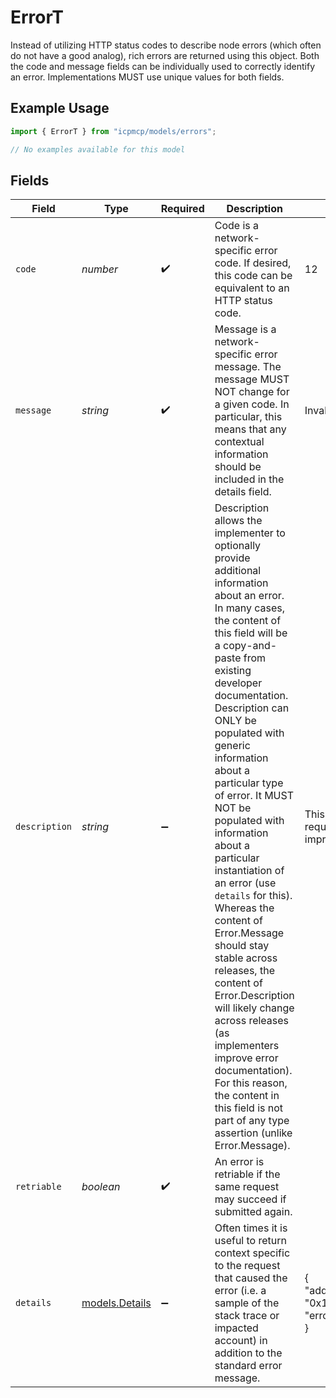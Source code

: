 # ErrorT

Instead of utilizing HTTP status codes to describe node errors (which often do not have a good analog), rich errors are returned using this object. Both the code and message fields can be individually used to correctly identify an error. Implementations MUST use unique values for both fields.

## Example Usage

```typescript
import { ErrorT } from "icpmcp/models/errors";

// No examples available for this model
```

## Fields

| Field                                                                                                                                                                                                                                                                                                                                                                                                                                                                                                                                                                                                                                                                                                                   | Type                                                                                                                                                                                                                                                                                                                                                                                                                                                                                                                                                                                                                                                                                                                    | Required                                                                                                                                                                                                                                                                                                                                                                                                                                                                                                                                                                                                                                                                                                                | Description                                                                                                                                                                                                                                                                                                                                                                                                                                                                                                                                                                                                                                                                                                             | Example                                                                                                                                                                                                                                                                                                                                                                                                                                                                                                                                                                                                                                                                                                                 |
| ----------------------------------------------------------------------------------------------------------------------------------------------------------------------------------------------------------------------------------------------------------------------------------------------------------------------------------------------------------------------------------------------------------------------------------------------------------------------------------------------------------------------------------------------------------------------------------------------------------------------------------------------------------------------------------------------------------------------- | ----------------------------------------------------------------------------------------------------------------------------------------------------------------------------------------------------------------------------------------------------------------------------------------------------------------------------------------------------------------------------------------------------------------------------------------------------------------------------------------------------------------------------------------------------------------------------------------------------------------------------------------------------------------------------------------------------------------------- | ----------------------------------------------------------------------------------------------------------------------------------------------------------------------------------------------------------------------------------------------------------------------------------------------------------------------------------------------------------------------------------------------------------------------------------------------------------------------------------------------------------------------------------------------------------------------------------------------------------------------------------------------------------------------------------------------------------------------- | ----------------------------------------------------------------------------------------------------------------------------------------------------------------------------------------------------------------------------------------------------------------------------------------------------------------------------------------------------------------------------------------------------------------------------------------------------------------------------------------------------------------------------------------------------------------------------------------------------------------------------------------------------------------------------------------------------------------------- | ----------------------------------------------------------------------------------------------------------------------------------------------------------------------------------------------------------------------------------------------------------------------------------------------------------------------------------------------------------------------------------------------------------------------------------------------------------------------------------------------------------------------------------------------------------------------------------------------------------------------------------------------------------------------------------------------------------------------- |
| `code`                                                                                                                                                                                                                                                                                                                                                                                                                                                                                                                                                                                                                                                                                                                  | *number*                                                                                                                                                                                                                                                                                                                                                                                                                                                                                                                                                                                                                                                                                                                | :heavy_check_mark:                                                                                                                                                                                                                                                                                                                                                                                                                                                                                                                                                                                                                                                                                                      | Code is a network-specific error code. If desired, this code can be equivalent to an HTTP status code.                                                                                                                                                                                                                                                                                                                                                                                                                                                                                                                                                                                                                  | 12                                                                                                                                                                                                                                                                                                                                                                                                                                                                                                                                                                                                                                                                                                                      |
| `message`                                                                                                                                                                                                                                                                                                                                                                                                                                                                                                                                                                                                                                                                                                               | *string*                                                                                                                                                                                                                                                                                                                                                                                                                                                                                                                                                                                                                                                                                                                | :heavy_check_mark:                                                                                                                                                                                                                                                                                                                                                                                                                                                                                                                                                                                                                                                                                                      | Message is a network-specific error message. The message MUST NOT change for a given code. In particular, this means that any contextual information should be included in the details field.                                                                                                                                                                                                                                                                                                                                                                                                                                                                                                                           | Invalid account format                                                                                                                                                                                                                                                                                                                                                                                                                                                                                                                                                                                                                                                                                                  |
| `description`                                                                                                                                                                                                                                                                                                                                                                                                                                                                                                                                                                                                                                                                                                           | *string*                                                                                                                                                                                                                                                                                                                                                                                                                                                                                                                                                                                                                                                                                                                | :heavy_minus_sign:                                                                                                                                                                                                                                                                                                                                                                                                                                                                                                                                                                                                                                                                                                      | Description allows the implementer to optionally provide additional information about an error. In many cases, the content of this field will be a copy-and-paste from existing developer documentation. Description can ONLY be populated with generic information about a particular type of error. It MUST NOT be populated with information about a particular instantiation of an error (use `details` for this). Whereas the content of Error.Message should stay stable across releases, the content of Error.Description will likely change across releases (as implementers improve error documentation). For this reason, the content in this field is not part of any type assertion (unlike Error.Message). | This error is returned when the requested AccountIdentifier is improperly formatted.                                                                                                                                                                                                                                                                                                                                                                                                                                                                                                                                                                                                                                    |
| `retriable`                                                                                                                                                                                                                                                                                                                                                                                                                                                                                                                                                                                                                                                                                                             | *boolean*                                                                                                                                                                                                                                                                                                                                                                                                                                                                                                                                                                                                                                                                                                               | :heavy_check_mark:                                                                                                                                                                                                                                                                                                                                                                                                                                                                                                                                                                                                                                                                                                      | An error is retriable if the same request may succeed if submitted again.                                                                                                                                                                                                                                                                                                                                                                                                                                                                                                                                                                                                                                               |                                                                                                                                                                                                                                                                                                                                                                                                                                                                                                                                                                                                                                                                                                                         |
| `details`                                                                                                                                                                                                                                                                                                                                                                                                                                                                                                                                                                                                                                                                                                               | [models.Details](../../models/details.md)                                                                                                                                                                                                                                                                                                                                                                                                                                                                                                                                                                                                                                                                               | :heavy_minus_sign:                                                                                                                                                                                                                                                                                                                                                                                                                                                                                                                                                                                                                                                                                                      | Often times it is useful to return context specific to the request that caused the error (i.e. a sample of the stack trace or impacted account) in addition to the standard error message.                                                                                                                                                                                                                                                                                                                                                                                                                                                                                                                              | {<br/>"address": "0x1dcc4de8dec75d7aab85b567b6",<br/>"error": "not base64"<br/>}                                                                                                                                                                                                                                                                                                                                                                                                                                                                                                                                                                                                                                        |